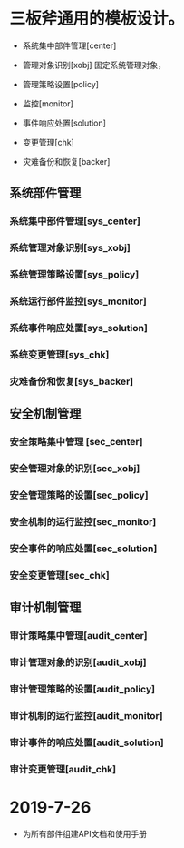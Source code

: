 # 三板斧通用的模板设计。

- 系统集中部件管理[center]

- 管理对象识别[xobj]
固定系统管理对象，

- 管理策略设置[policy]

- 监控[monitor]

- 事件响应处置[solution]

- 变更管理[chk]

- 灾难备份和恢复[backer]

## 系统部件管理

### 系统集中部件管理[sys_center]
### 系统管理对象识别[sys_xobj]
### 系统管理策略设置[sys_policy]
### 系统运行部件监控[sys_monitor]
### 系统事件响应处置[sys_solution]
### 系统变更管理[sys_chk]
### 灾难备份和恢复[sys_backer]

## 安全机制管理
### 安全策略集中管理 [sec_center]
### 安全管理对象的识别[sec_xobj]
### 安全管理策略的设置[sec_policy]
### 安全机制的运行监控[sec_monitor]
### 安全事件的响应处置[sec_solution]
### 安全变更管理[sec_chk]


## 审计机制管理
### 审计策略集中管理[audit_center]
### 审计管理对象的识别[audit_xobj]
### 审计管理策略的设置[audit_policy]
### 审计机制的运行监控[audit_monitor]
### 审计事件的响应处置[audit_solution]
### 审计变更管理[audit_chk]


# 2019-7-26
- 为所有部件组建API文档和使用手册